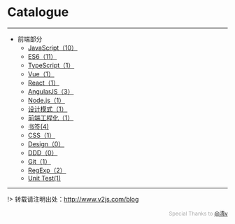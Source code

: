 # Catalogue

---

- 前端部分
	- [JavaScript（10）](/JavaScript/)
	- [ES6（11）](/ES6/)
	- [TypeScript（1）](/TypeScript/)
	- [Vue（1）](/Vue/)
    - [React（1）](/React/)
    - [AngularJS（3）](/AngularJS/)
	- [Node.js（1）](/Node/)
	- [设计模式（1）](/DesignPattern/)
	- [前端工程化（1）](/FE-Engineering/)
	- [书签(4)](/Bookmarks/)
	- [CSS（1）](/CSS/)
	- [Design（0）](/Design/)
	- [DDD（0）](/DDD/)
	- [Git（1）](/Git/)
	- [RegExp（2）](/RegExp/)
	- [Unit Test(1)](/UnitTest/)

---

!> 转载请注明出处：http://www.v2js.com/blog

<div style="color:#aaa; font-size: 12px; text-align: right">Special Thanks to <a href="https://github.com/QingWei-Li">@清v</a></div> 






